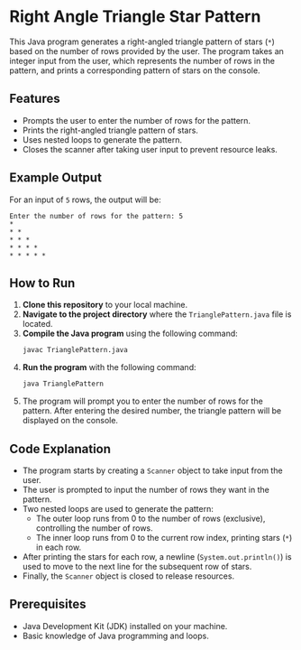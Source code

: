 # Right Angle Triangle Star Pattern

This Java program generates a right-angled triangle pattern of stars (`*`) based on the number of rows provided by the user. The program takes an integer input from the user, which represents the number of rows in the pattern, and prints a corresponding pattern of stars on the console.

## Features

- Prompts the user to enter the number of rows for the pattern.
- Prints the right-angled triangle pattern of stars.
- Uses nested loops to generate the pattern.
- Closes the scanner after taking user input to prevent resource leaks.

## Example Output

For an input of `5` rows, the output will be:

```
Enter the number of rows for the pattern: 5
*
* *
* * *
* * * *
* * * * *
```

## How to Run

1. **Clone this repository** to your local machine.
2. **Navigate to the project directory** where the `TrianglePattern.java` file is located.
3. **Compile the Java program** using the following command:
   ```bash
   javac TrianglePattern.java
   ```
4. **Run the program** with the following command:
   ```bash
   java TrianglePattern
   ```
5. The program will prompt you to enter the number of rows for the pattern. After entering the desired number, the triangle pattern will be displayed on the console.

## Code Explanation

- The program starts by creating a `Scanner` object to take input from the user.
- The user is prompted to input the number of rows they want in the pattern.
- Two nested loops are used to generate the pattern:
  - The outer loop runs from 0 to the number of rows (exclusive), controlling the number of rows.
  - The inner loop runs from 0 to the current row index, printing stars (`*`) in each row.
- After printing the stars for each row, a newline (`System.out.println()`) is used to move to the next line for the subsequent row of stars.
- Finally, the `Scanner` object is closed to release resources.

## Prerequisites

- Java Development Kit (JDK) installed on your machine.
- Basic knowledge of Java programming and loops.
